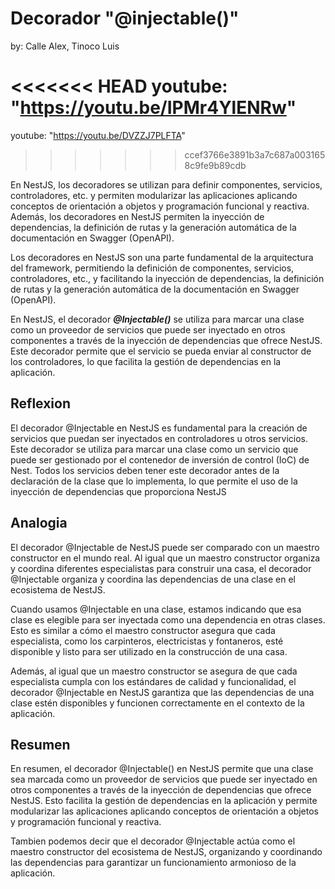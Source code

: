 # Decorador "@injectable()"

by: Calle Alex, Tinoco Luis

<<<<<<< HEAD
youtube: "<https://youtu.be/IPMr4YlENRw>"
=======

youtube: "https://youtu.be/DVZZJ7PLFTA"
>>>>>>> ccef3766e3891b3a7c687a0031658c9fe9b89cdb


En NestJS, los decoradores se utilizan para definir componentes, servicios, controladores, etc. y permiten modularizar las aplicaciones aplicando conceptos de orientación a objetos y programación funcional y reactiva. Además, los decoradores en NestJS permiten la inyección de dependencias, la definición de rutas y la generación automática de la documentación en Swagger (OpenAPI).

Los decoradores en NestJS son una parte fundamental de la arquitectura del framework, permitiendo la definición de componentes, servicios, controladores, etc., y facilitando la inyección de dependencias, la definición de rutas y la generación automática de la documentación en Swagger (OpenAPI).

En NestJS, el decorador ***@Injectable()*** se utiliza para marcar una clase como un proveedor de servicios que puede ser inyectado en otros componentes a través de la inyección de dependencias que ofrece NestJS. Este decorador permite que el servicio se pueda enviar al constructor de los controladores, lo que facilita la gestión de dependencias en la aplicación.

## Reflexion

El decorador @Injectable en NestJS es fundamental para la creación de servicios que puedan ser inyectados en controladores u otros servicios. Este decorador se utiliza para marcar una clase como un servicio que puede ser gestionado por el contenedor de inversión de control (IoC) de Nest. Todos los servicios deben tener este decorador antes de la declaración de la clase que lo implementa, lo que permite el uso de la inyección de dependencias que proporciona NestJS

## Analogia

El decorador @Injectable de NestJS puede ser comparado con un maestro constructor en el mundo real. Al igual que un maestro constructor organiza y coordina diferentes especialistas para construir una casa, el decorador @Injectable organiza y coordina las dependencias de una clase en el ecosistema de NestJS.

Cuando usamos @Injectable en una clase, estamos indicando que esa clase es elegible para ser inyectada como una dependencia en otras clases. Esto es similar a cómo el maestro constructor asegura que cada especialista, como los carpinteros, electricistas y fontaneros, esté disponible y listo para ser utilizado en la construcción de una casa.

Además, al igual que un maestro constructor se asegura de que cada especialista cumpla con los estándares de calidad y funcionalidad, el decorador @Injectable en NestJS garantiza que las dependencias de una clase estén disponibles y funcionen correctamente en el contexto de la aplicación.

## Resumen

En resumen, el decorador @Injectable() en NestJS permite que una clase sea marcada como un proveedor de servicios que puede ser inyectado en otros componentes a través de la inyección de dependencias que ofrece NestJS. Esto facilita la gestión de dependencias en la aplicación y permite modularizar las aplicaciones aplicando conceptos de orientación a objetos y programación funcional y reactiva.

Tambien podemos decir que el decorador @Injectable actúa como el maestro constructor del ecosistema de NestJS, organizando y coordinando las dependencias para garantizar un funcionamiento armonioso de la aplicación.

